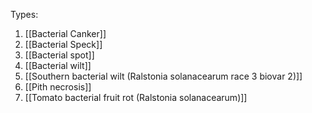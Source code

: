 
Types: 

1.  [[Bacterial Canker]]
2.  [[Bacterial Speck]] 
3.  [[Bacterial spot]]
4.  [[Bacterial wilt]]
5.  [[Southern bacterial wilt (Ralstonia solanacearum race 3 biovar 2)]]
6.  [[Pith necrosis]]
7.  [[Tomato bacterial fruit rot (Ralstonia solanacearum)]]


